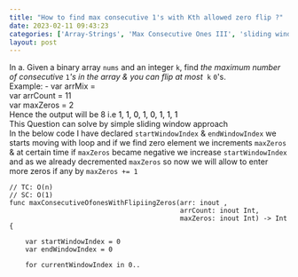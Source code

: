 ```yaml
---
title: "How to find max consecutive 1's with Kth allowed zero flip ?"
date: 2023-02-11 09:43:23
categories: ['Array-Strings', 'Max Consecutive Ones III', 'sliding window algorithm', 'sliding window technique']
layout: post
---
```


<!-- wp:paragraph -->
 In a. Given a binary array <code>nums</code> and an integer <code>k</code>, find <em>the maximum number of consecutive </em><code>1</code><em>'s in the array & you can flip at most</em>  <code>k</code> <code>0</code>'s.<br>Example: - var arrMix =  <br>var arrCount = 11 <br>var maxZeros = 2<br>Hence the output will be 8  i.e <mark style="background-color:rgba(0, 0, 0, 0)" class="has-inline-color has-ast-global-color-1-color">1, 1, 0, 1, 0, 1, 1, 1</mark><br>This Question can solve by simple sliding window approach <br>In the below code  I have declared <code>startWindowIndex</code> & <code>endWindowIndex</code> we starts moving with loop and if we find zero element we increments <code>maxZeros</code> & at certain time if <code>maxZeros</code> became negative we increase <code>startWindowIndex</code> and as we already decremented <code>maxZeros</code> so now we will allow to enter more zeros if any by  <code>maxZeros += 1</code>


<!-- /wp:paragraph -->

<!-- wp:code -->
<pre class="wp-block-code"><code lang="swift" class="language-swift">// TC: O(n)
// SC: O(1)
func maxConsecutiveOfonesWithFlipiingZeros(arr: inout ,
                                           arrCount: inout Int,
                                           maxZeros: inout Int) -> Int {
    
    var startWindowIndex = 0
    var endWindowIndex = 0
    
    for currentWindowIndex in 0..<arrCount {
        if arr == 0 {
            maxZeros -= 1
        }
        if maxZeros<0 {
            startWindowIndex += 1
            if arr == 0 {
                maxZeros += 1
            }
        }
        endWindowIndex = currentWindowIndex
    }
    return endWindowIndex-startWindowIndex// returns the desired window.
}

var arrMix = 
var arrCount = 11
var maxZeros = 2
let op = maxConsecutiveOfonesWithFlipiingZeros(arr: &arrMix,
                                               arrCount: &arrCount,
                                               maxZeros: &maxZeros)
print("op", op)// Prints 8</code></pre>
<!-- /wp:code -->